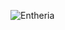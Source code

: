 ![Entheria](https://media.discordapp.net/attachments/410965793749204993/972337877885272184/bannerforgithub.png)

